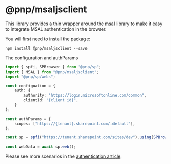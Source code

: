 # @pnp/msaljsclient

This library provides a thin wrapper around the [msal](https://github.com/AzureAD/microsoft-authentication-library-for-js) library to make it easy to integrate MSAL authentication in the browser.

You will first need to install the package:

`npm install @pnp/msaljsclient --save`

The configuration and authParams

```TypeScript
import { spfi, SPBrowser } from "@pnp/sp";
import { MSAL } from "@pnp/msaljsclient";
import "@pnp/sp/webs";

const configuation = {
    auth: {
        authority: "https://login.microsoftonline.com/common",
        clientId: "{client id}",
    }
};

const authParams = {
    scopes: ["https://{tenant}.sharepoint.com/.default"],
};

const sp = spfi("https://tenant.sharepoint.com/sites/dev").using(SPBrowser(), MSAL(configuration, authParams));

const webData = await sp.web();
```

Please see more scenarios in the [authentication article](../concepts/authentication.md).

